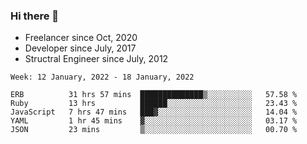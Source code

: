 ### Hi there 👋

- Freelancer since Oct, 2020
- Developer since July, 2017
- Structral Engineer since July, 2012

<!--START_SECTION:waka-->
```text
Week: 12 January, 2022 - 18 January, 2022

ERB          31 hrs 57 mins  ██████████████▒░░░░░░░░░░   57.58 % 
Ruby         13 hrs          ██████░░░░░░░░░░░░░░░░░░░   23.43 % 
JavaScript   7 hrs 47 mins   ███▓░░░░░░░░░░░░░░░░░░░░░   14.04 % 
YAML         1 hr 45 mins    ▓░░░░░░░░░░░░░░░░░░░░░░░░   03.17 % 
JSON         23 mins         ▒░░░░░░░░░░░░░░░░░░░░░░░░   00.70 % 
```
<!--END_SECTION:waka-->
